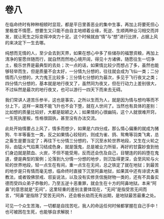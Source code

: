# 卷八

​          在临命终时有种种相顿时显现，都是平日里善恶业的集中生事，再加上将要死但心里极度不情愿，想要生又只能不由自主地顺着业缘，死逆、生顺两种业习相交而并发，就让死生之际变得冲突力十足。这个时候就由“情”与“想”进行比拼，占据上风的来决定下一生去哪。

​         纯想而无情的人，至少会去到天界，如果在想心中多了些储存的福慧资粮，再加上清净的誓愿伴随而行，就自然而然地心境开阔，得见十方诸佛，随愿往生一切净土，极乐世界是最典型的去处；次一点的话，如果情比较少而想占了多，虽然也能够轻举而生，但是质量不会太好，一分情九分想的，往往就会成为飞仙一类；二分情而八分想的，大力鬼王比较多；三分情七分想的为最次，多见于飞行夜叉之类；四分情六分想的，基本就是地行夜叉了，虽然同为夜叉，但在行动力上差别很大，不过纵然是最次的地行夜叉，也可以游行一四天下而来去无碍。

​         我们常讲人道苦乐参半，这也是事实，之所以生而为人，就是因为情与想均等而不分上下，这样一来既不能飞升也不会下堕，就在人世间了。当然也有具体的差别：比如想的质量比较好，大都是聪颖之人；如果情的心很幽钝，这个人就很难开窍，一生死执崖板，性格很固执，甚至没有办法交流。

​         此处开始情要占上风了，情多而想少，如果是六四分成，那么情心偏重的就成为猪狗、牛羊等畜生一类，反之如果情心较轻的，则成为雀、鸽、鸳鸯等羽类飞禽，总之畜生是要当定了；再往下七分情三分想的，下沉至水轮世界地段，又生在火轮之际，由猛火气焰熏习结成色身，就是饿鬼，总是被业力所驱，再好的甘露妙食到他们身边就是脓血、火炭，不但不能受用，反而还会伤及自己，目犍连的妈妈堕在鬼道，便是典型的案例；沦落到九分情一分想的地步，则沉坠得更深，会至风轮与火轮的世界地段，轻一点生在有间，重一点生在无间，总之铁定了就在地狱；到最苦的地步是只有情而毫无想，临命终时直接下沉至阿鼻地狱，如果其中还有诽谤大乘教法，或者毁佛禁戒、诳妄说法，以及没有实修贪信施财物一类的，还有不具备实德而受四众弟子恭敬的，乃至五逆十恶重罪，就会生在十方的阿鼻地狱。本来“阿鼻”的意思就是“无间”，这里轻重的差别主要体现在，“无间”是指受苦无间而言，“阿鼻”是指除了受苦无间外，还会极长劫而无有出期，是地狱最苦最重之处。

​         可见一个众生苦海，一切都是自找苦吃，我人的命运任何时候都掌握在自己手中！也可被困在生死，也能够自求解脱！